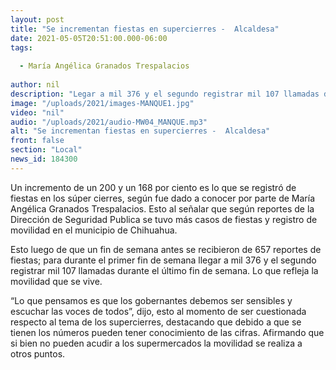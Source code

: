 ```yaml
---
layout: post
title: "Se incrementan fiestas en supercierres -  Alcaldesa"
date: 2021-05-05T20:51:00.000-06:00
tags:
  
  - María Angélica Granados Trespalacios
  
author: nil
description: "Legar a mil 376 y el segundo registrar mil 107 llamadas durante el último fin de semana."
image: "/uploads/2021/images-MANQUE1.jpg"
video: "nil"
audio: "/uploads/2021/audio-MW04_MANQUE.mp3"
alt: "Se incrementan fiestas en supercierres -  Alcaldesa"
front: false
section: "Local"
news_id: 184300
---
```


Un incremento de un 200 y un 168 por ciento es lo que se registró de fiestas en los súper cierres, según fue dado a conocer por parte de María Angélica Granados Trespalacios. Esto al señalar que según reportes de la Dirección de Seguridad Publica se tuvo más casos de fiestas y registro de movilidad en el municipio de Chihuahua.

Esto luego de que un fin de semana antes se recibieron de 657 reportes de fiestas; para durante el primer fin de semana llegar a mil 376 y el segundo registrar mil 107 llamadas durante el último fin de semana. Lo que refleja la movilidad que se vive.

“Lo que pensamos es que los gobernantes debemos ser sensibles y escuchar las voces de todos”, dijo, esto al momento de ser cuestionada respecto al tema de los supercierres, destacando que debido a que se tienen los números pueden tener conocimiento de las cifras. 
Afirmando que si bien no pueden acudir a los supermercados la movilidad se realiza a otros puntos.
